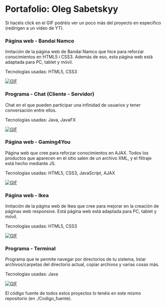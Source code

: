# Portafolio: Oleg Sabetskyy
Si hacéis click en el GIF podréis ver un poco más del proyecto en específico (redirigen a un video de YT).

### Página web - Bandai Namco
Imitación de la página web de Bandai Namco que hice para reforzar conocimientos en HTML5 i CSS3. Además de eso, esta página web está adaptada para PC, tablet y móvil.

Tecnologías usadas: HTML5, CSS3

[![GIF](https://i.imgur.com/be9qpxY.gif)](https://youtu.be/TeCdlfU-mBU)

### Programa - Chat (Cliente - Servidor)
Chat en el que pueden participar una infinidad de usuarios y tener conversación entre ellos.

Tecnologías usadas: Java, JavaFX

[![GIF](https://i.imgur.com/M7Xi5ut.gif)](https://youtu.be/c7p6v8B0_7g)

### Página web - Gaming4You
Página web que cree para reforzar conocimientos en AJAX. Todos los productos que aparecen en el sitio salen de un archivo XML, y el filtraje está hecho mediante JS.

Tecnologías usadas: HTML5, CSS3, JavaScript, AJAX

[![GIF](https://i.imgur.com/Cp0MY1b.gif)](https://youtu.be/dF-8pCXUKLg)

### Página web - Ikea
Imitación de la página web de Ikea que cree para mejorar en la creación de páginas web responsive. Está página web está adaptada para PC, tablet y móvil.

Tecnologías usadas: HTML5, CSS3

[![GIF](https://i.imgur.com/mR42CsI.gif)](https://youtu.be/FzHA_GnlkE8)

### Programa - Terminal
Programa que te permite navegar por directorios de tu sistema, listar archivos/carpetas del directorio actual, copiar archivos y varias cosas más.

Tecnologías usadas: Java

[![GIF](https://i.imgur.com/p8wsID2.gif)](https://youtu.be/Suo1XjiDKNg)

El código fuente de todos estos proyectos lo tenéis en este mismo repositorio (en ./Codigo_fuente).
